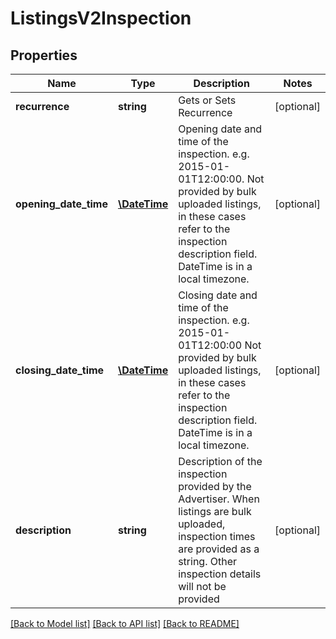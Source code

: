 # ListingsV2Inspection

## Properties
Name | Type | Description | Notes
------------ | ------------- | ------------- | -------------
**recurrence** | **string** | Gets or Sets Recurrence | [optional] 
**opening_date_time** | [**\DateTime**](\DateTime.md) | Opening date and time of the inspection. e.g. 2015-01-01T12:00:00.  Not provided by bulk uploaded listings, in these cases refer to the  inspection description field. DateTime is in a local timezone. | [optional] 
**closing_date_time** | [**\DateTime**](\DateTime.md) | Closing date and time of the inspection. e.g. 2015-01-01T12:00:00  Not provided by bulk uploaded listings, in these cases refer to the  inspection description field. DateTime is in a local timezone. | [optional] 
**description** | **string** | Description of the inspection provided by the Advertiser.  When listings are bulk uploaded, inspection times are provided as a string.  Other inspection details will not be provided | [optional] 

[[Back to Model list]](../../README.md#documentation-for-models) [[Back to API list]](../../README.md#documentation-for-api-endpoints) [[Back to README]](../../README.md)

